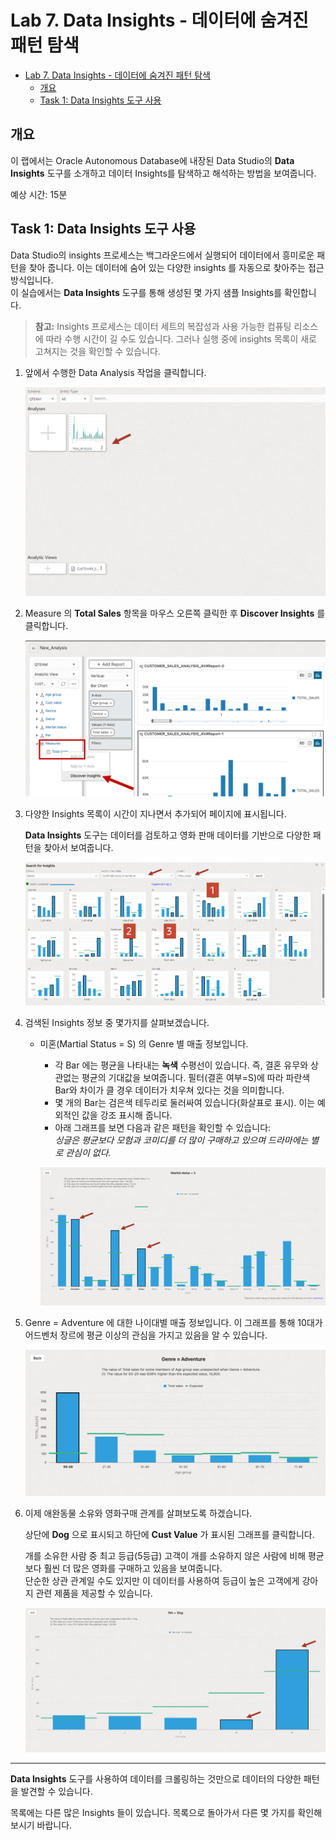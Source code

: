 # Lab 7. Data Insights - 데이터에 숨겨진 패턴 탐색

- [Lab 7. Data Insights - 데이터에 숨겨진 패턴 탐색](#lab-7-data-insights---데이터에-숨겨진-패턴-탐색)
	- [개요](#개요)
	- [Task 1: Data Insights 도구 사용](#task-1-data-insights-도구-사용)

## 개요

이 랩에서는 Oracle Autonomous Database에 내장된 Data Studio의 **Data Insights** 도구를 소개하고 데이터 Insights를 탐색하고 해석하는 방법을 보여줍니다.

예상 시간: 15분

## Task 1: Data Insights 도구 사용

Data Studio의 insights 프로세스는 백그라운드에서 실행되어 데이터에서 흥미로운 패턴을 찾아 줍니다. 이는 데이터에 숨어 있는 다양한 insights 를 자동으로 찾아주는 접근 방식입니다.  
이 실습에서는 **Data Insights** 도구를 통해 생성된 몇 가지 샘플 Insights를 확인합니다. 

> **참고:** Insights 프로세스는 데이터 세트의 복잡성과 사용 가능한 컴퓨팅 리소스에 따라 수행 시간이 길 수도 있습니다. 그러나 실행 중에 insights 목록이 새로 고쳐지는 것을 확인할 수 있습니다.

1. 앞에서 수행한 Data Analysis 작업을 클릭합니다.

	![](./images/Pastedimage20240320175944.png)

2. Measure 의 **Total Sales** 항목을 마우스 오른쪽 클릭한 후 **Discover Insights** 를 클릭합니다.

	![](./images/Pastedimage20240320194248.png)

3. 다양한 Insights 목록이 시간이 지나면서 추가되어 페이지에 표시됩니다.   

	**Data Insights** 도구는 데이터를 검토하고 영화 판매 데이터를 기반으로 다양한 패턴을 찾아서 보여줍니다.

	![](./images/Pastedimage20240320194420.png)

4. 검색된 Insights 정보 중 몇가지를 살펴보겠습니다.
	- 미혼(Martial Status = S) 의 Genre 별 매출 정보입니다.
		- 각 Bar 에는 평균을 나타내는 **녹색** 수평선이 있습니다. 즉, 결혼 유무와 상관없는 평균의 기대값을 보여줍니다.  필터(결혼 여부=S)에 따라 파란색 Bar와 차이가 클 경우 데이터가 치우쳐 있다는 것을 의미합니다.
		- 몇 개의 Bar는 검은색 테두리로 둘러싸여 있습니다(화살표로 표시). 이는 예외적인 값을 강조 표시해 줍니다.
		- 아래 그래프를 보면 다음과 같은 패턴을 확인할 수 있습니다:  
			_싱글은 평균보다 모험과 코미디를 더 많이 구매하고 있으며 드라마에는 별로 관심이 없다._
			
		![](./images/Pastedimage20240320194532.png)

5. Genre = Adventure 에 대한 나이대별 매출 정보입니다.
	이 그래프를 통해 10대가 어드벤처 장르에 평균 이상의 관심을 가지고 있음을 알 수 있습니다.

	![](./images/Pastedimage20240320195827.png)

6. 이제 애완동물 소유와 영화구매 관계를 살펴보도록 하겠습니다.  

	상단에 **Dog** 으로 표시되고 하단에 **Cust Value** 가 표시된 그래프를 클릭합니다.  

	개를 소유한 사람 중 최고 등급(5등급) 고객이 개를 소유하지 않은 사람에 비해 평균보다 훨씬 더 많은 영화를 구매하고 있음을 보여줍니다.  
	단순한 상관 관계일 수도 있지만 이 데이터를 사용하여 등급이 높은 고객에게 강아지 관련 제품을 제공할 수 있습니다.

	![](./images/Pastedimage20240320195849.png)
	

----
**Data Insights** 도구를 사용하여 데이터를 크롤링하는 것만으로 데이터의 다양한 패턴을 발견할 수 있습니다.  

목록에는 다른 많은 Insights 들이 있습니다. 목록으로 돌아가서 다른 몇 가지를 확인해 보시기 바랍니다.

